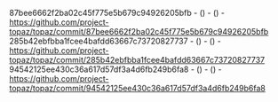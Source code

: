 87bee6662f2ba02c45f775e5b679c94926205bfb -  () -  () - https://github.com/project-topaz/topaz/commit/87bee6662f2ba02c45f775e5b679c94926205bfb
285b42ebfbba1fcee4bafdd63667c73720827737 -  () -  () - https://github.com/project-topaz/topaz/commit/285b42ebfbba1fcee4bafdd63667c73720827737
94542125ee430c36a617d57df3a4d6fb249b6fa8 -  () -  () - https://github.com/project-topaz/topaz/commit/94542125ee430c36a617d57df3a4d6fb249b6fa8
